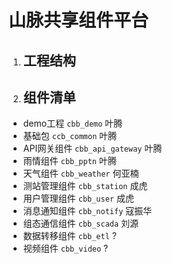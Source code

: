# 山脉共享组件平台

1. ## 工程结构
2. ## 组件清单
* demo工程 `cbb_demo` 叶腾
* 基础包 `ccb_common` 叶腾
* API网关组件 `cbb_api_gateway` 叶腾
* 雨情组件 `cbb_pptn` 叶腾
* 天气组件 `cbb_weather` 何亚楠
* 测站管理组件 `cbb_station` 成虎
* 用户管理组件 `cbb_user` 成虎
* 消息通知组件 `cbb_notify` 寇振华
* 组态通信组件 `cbb_scada` 刘源
* 数据转移组件 `cbb_etl` ?
* 视频组件 `cbb_video` ?

